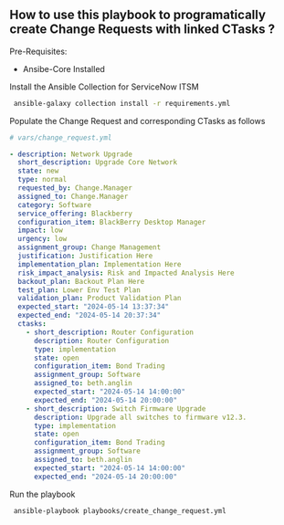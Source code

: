 ## How to use this playbook to programatically create Change Requests with linked CTasks ?

Pre-Requisites:
- Ansibe-Core Installed


Install the Ansible Collection for ServiceNow ITSM
```bash
 ansible-galaxy collection install -r requirements.yml
```


Populate the Change Request and corresponding CTasks as follows

```yaml
# vars/change_request.yml

- description: Network Upgrade
  short_description: Upgrade Core Network
  state: new
  type: normal
  requested_by: Change.Manager
  assigned_to: Change.Manager
  category: Software
  service_offering: Blackberry
  configuration_item: BlackBerry Desktop Manager
  impact: low
  urgency: low
  assignment_group: Change Management
  justification: Justification Here
  implementation_plan: Implementation Here
  risk_impact_analysis: Risk and Impacted Analysis Here
  backout_plan: Backout Plan Here
  test_plan: Lower Env Test Plan
  validation_plan: Product Validation Plan
  expected_start: "2024-05-14 13:37:34"
  expected_end: "2024-05-14 20:37:34"
  ctasks:
    - short_description: Router Configuration
      description: Router Configuration
      type: implementation
      state: open
      configuration_item: Bond Trading
      assignment_group: Software
      assigned_to: beth.anglin
      expected_start: "2024-05-14 14:00:00"
      expected_end: "2024-05-14 20:00:00"
    - short_description: Switch Firmware Upgrade
      description: Upgrade all switches to firmware v12.3.
      type: implementation
      state: open
      configuration_item: Bond Trading
      assignment_group: Software
      assigned_to: beth.anglin
      expected_start: "2024-05-14 14:00:00"
      expected_end: "2024-05-14 20:00:00"

```
Run the playbook

```bash
 ansible-playbook playbooks/create_change_request.yml
``` 
